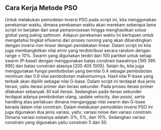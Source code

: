 ## Cara Kerja Metode PSO

Untuk melakukan pemodelan inversi PSO pada script ini, kita menggunakan perekaman waktu, dimana perekaman waktu akan merekam seberapa lama script ini berjalan dari awal pemporosesan hingga menghasilkan solusi global yang paling optimum. Adapun perekaman waktu ini bertujuan untuk mengetahui tingkat efisiensi dari proses running yang akan dibandingkan dengan inversi non-linear dengan pendekatan linear. Dalam script ini kita juga membangkitkan nilai error yang terdistribusi secara random dengan range ± 10%. Swarm yang digunakan terdiri dari 100 partikel untuk setiap swarm (P-base) dengan menggunakan batas constrain bawahnya [195 395 995] dan batas constrain atasnya [205 405 1005]. Selain itu, kita juga menggunakan fungsi pembobotan yang bernilai 0.4 sebagai pembobotan minimum dan 0.9 nilai pembobotan maksimumnya. Hasil nilai P-base yang terbaik akan dipilih sebagai nilai G-base. Dalam script ini terdapat dua jenis iterasi, yaitu iterasi primer dan iterasi sekunder. Pada proses iterasi primer dilakukan sebanyak 30 kali iterasi. Sedangkan pada iterasi sekunder terdapat adanya pembobotan ulang, update velocity, dan posisi, serta handling atau perlakuan dimana menganggap nilai swarm dan G-base berada dalam nilai constrain. Dalam melakukan pemodelan inversi PSO ini juga digunakan dua jenis variasi, yaitu: variasi noise dan variasi constrain. Dimana variasi noisenya adalah: 0%, 5%, dan 10%. Sedangkan variasi constrain yang digunakan yaitu constrain 5 dan 50.
